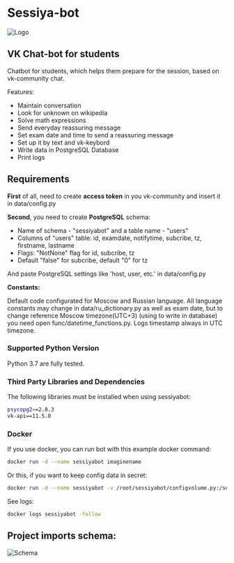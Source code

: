 # Sessiya-bot
![Logo](https://sun9-28.userapi.com/c856020/v856020225/d2ad8/h3nhdDVN5qk.jpg)
## VK Chat-bot for students
Chatbot for students, which helps them prepare for the session, based on vk-community chat.

Features:
+ Maintain conversation
+ Look for unknown on wikipedia
+ Solve math expressions
+ Send everyday reassuring message
+ Set exam date and time to send a reassuring message
+ Set up it by text and vk-keybord
+ Write data in PostgreSQL Database
+ Print logs

## Requirements
**First** of all, need to create **access token** in you vk-community and insert it in data/config.py

**Second**, you need to create **PostgreSQL** schema:
+ Name of schema - "sessiyabot" and a table name - "users"
+ Columns of "users" table: id, examdate, notifytime, subcribe, tz, firstname, lastname
+ Flags: "NotNone" flag for id, subcribe, tz
+ Default "false" for subcribe, default "0" for tz

And paste PostgreSQL settings like 'host, user, etc.' in data/config.py

**Constants:**

Default code configurated for Moscow and Russian language. All language constants may change in data/ru_dictionary.py as well as exam date, but to change reference Moscow timezone(UTC+3) (using to write in database) you need open func/datetime_functions.py. Logs timestamp always in UTC timezone.

### Supported Python Version
Python 3.7 are fully  tested.

### Third Party Libraries and Dependencies
The following libraries must be installed when using sessiyabot:
```bash
psycopg2==2.8.3
vk-api==11.5.0
```

### Docker
If you use  docker, you can run bot with this example docker command:
```bash
docker run -d --name sessiyabot imaginename
```
Or this, if you want to keep config data in secret:
```bash
docker run -d --name sessiyabot -v /root/sessiyabot/configvolume.py:/sessiyabot/data/config.py imaginename
```
See logs:
```bash
docker logs sessiyabot -follow
```
## Project imports schema:
![Schema](https://sun9-22.userapi.com/c857736/v857736714/59499/kxmdJLOJl_4.jpg)
